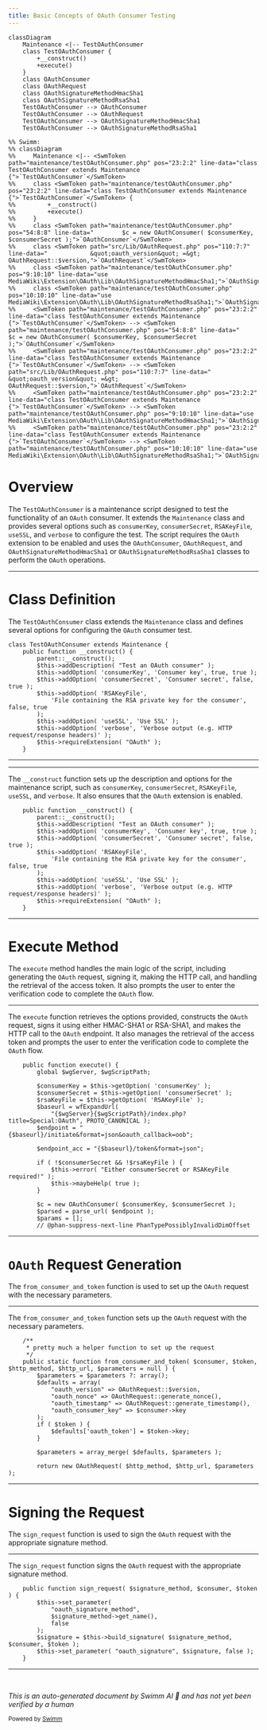 ```yaml
---
title: Basic Concepts of OAuth Consumer Testing
---
```

```mermaid
classDiagram
    Maintenance <|-- TestOAuthConsumer
    class TestOAuthConsumer {
        +__construct()
        +execute()
    }
    class OAuthConsumer
    class OAuthRequest
    class OAuthSignatureMethodHmacSha1
    class OAuthSignatureMethodRsaSha1
    TestOAuthConsumer --> OAuthConsumer
    TestOAuthConsumer --> OAuthRequest
    TestOAuthConsumer --> OAuthSignatureMethodHmacSha1
    TestOAuthConsumer --> OAuthSignatureMethodRsaSha1

%% Swimm:
%% classDiagram
%%     Maintenance <|-- <SwmToken path="maintenance/testOAuthConsumer.php" pos="23:2:2" line-data="class TestOAuthConsumer extends Maintenance {">`TestOAuthConsumer`</SwmToken>
%%     class <SwmToken path="maintenance/testOAuthConsumer.php" pos="23:2:2" line-data="class TestOAuthConsumer extends Maintenance {">`TestOAuthConsumer`</SwmToken> {
%%         +__construct()
%%         +execute()
%%     }
%%     class <SwmToken path="maintenance/testOAuthConsumer.php" pos="54:8:8" line-data="		$c = new OAuthConsumer( $consumerKey, $consumerSecret );">`OAuthConsumer`</SwmToken>
%%     class <SwmToken path="src/Lib/OAuthRequest.php" pos="110:7:7" line-data="			&quot;oauth_version&quot; =&gt; OAuthRequest::$version,">`OAuthRequest`</SwmToken>
%%     class <SwmToken path="maintenance/testOAuthConsumer.php" pos="9:10:10" line-data="use MediaWiki\Extension\OAuth\Lib\OAuthSignatureMethodHmacSha1;">`OAuthSignatureMethodHmacSha1`</SwmToken>
%%     class <SwmToken path="maintenance/testOAuthConsumer.php" pos="10:10:10" line-data="use MediaWiki\Extension\OAuth\Lib\OAuthSignatureMethodRsaSha1;">`OAuthSignatureMethodRsaSha1`</SwmToken>
%%     <SwmToken path="maintenance/testOAuthConsumer.php" pos="23:2:2" line-data="class TestOAuthConsumer extends Maintenance {">`TestOAuthConsumer`</SwmToken> --> <SwmToken path="maintenance/testOAuthConsumer.php" pos="54:8:8" line-data="		$c = new OAuthConsumer( $consumerKey, $consumerSecret );">`OAuthConsumer`</SwmToken>
%%     <SwmToken path="maintenance/testOAuthConsumer.php" pos="23:2:2" line-data="class TestOAuthConsumer extends Maintenance {">`TestOAuthConsumer`</SwmToken> --> <SwmToken path="src/Lib/OAuthRequest.php" pos="110:7:7" line-data="			&quot;oauth_version&quot; =&gt; OAuthRequest::$version,">`OAuthRequest`</SwmToken>
%%     <SwmToken path="maintenance/testOAuthConsumer.php" pos="23:2:2" line-data="class TestOAuthConsumer extends Maintenance {">`TestOAuthConsumer`</SwmToken> --> <SwmToken path="maintenance/testOAuthConsumer.php" pos="9:10:10" line-data="use MediaWiki\Extension\OAuth\Lib\OAuthSignatureMethodHmacSha1;">`OAuthSignatureMethodHmacSha1`</SwmToken>
%%     <SwmToken path="maintenance/testOAuthConsumer.php" pos="23:2:2" line-data="class TestOAuthConsumer extends Maintenance {">`TestOAuthConsumer`</SwmToken> --> <SwmToken path="maintenance/testOAuthConsumer.php" pos="10:10:10" line-data="use MediaWiki\Extension\OAuth\Lib\OAuthSignatureMethodRsaSha1;">`OAuthSignatureMethodRsaSha1`</SwmToken>
```

# Overview

The <SwmToken path="maintenance/testOAuthConsumer.php" pos="23:2:2" line-data="class TestOAuthConsumer extends Maintenance {">`TestOAuthConsumer`</SwmToken> is a maintenance script designed to test the functionality of an <SwmToken path="maintenance/testOAuthConsumer.php" pos="26:12:12" line-data="		$this-&gt;addDescription( &quot;Test an OAuth consumer&quot; );">`OAuth`</SwmToken> consumer. It extends the <SwmToken path="maintenance/testOAuthConsumer.php" pos="23:6:6" line-data="class TestOAuthConsumer extends Maintenance {">`Maintenance`</SwmToken> class and provides several options such as <SwmToken path="maintenance/testOAuthConsumer.php" pos="27:8:8" line-data="		$this-&gt;addOption( &#39;consumerKey&#39;, &#39;Consumer key&#39;, true, true );">`consumerKey`</SwmToken>, <SwmToken path="maintenance/testOAuthConsumer.php" pos="28:8:8" line-data="		$this-&gt;addOption( &#39;consumerSecret&#39;, &#39;Consumer secret&#39;, false, true );">`consumerSecret`</SwmToken>, <SwmToken path="maintenance/testOAuthConsumer.php" pos="29:8:8" line-data="		$this-&gt;addOption( &#39;RSAKeyFile&#39;,">`RSAKeyFile`</SwmToken>, <SwmToken path="maintenance/testOAuthConsumer.php" pos="32:8:8" line-data="		$this-&gt;addOption( &#39;useSSL&#39;, &#39;Use SSL&#39; );">`useSSL`</SwmToken>, and <SwmToken path="maintenance/testOAuthConsumer.php" pos="33:8:8" line-data="		$this-&gt;addOption( &#39;verbose&#39;, &#39;Verbose output (e.g. HTTP request/response headers)&#39; );">`verbose`</SwmToken> to configure the test. The script requires the <SwmToken path="maintenance/testOAuthConsumer.php" pos="26:12:12" line-data="		$this-&gt;addDescription( &quot;Test an OAuth consumer&quot; );">`OAuth`</SwmToken> extension to be enabled and uses the <SwmToken path="maintenance/testOAuthConsumer.php" pos="54:8:8" line-data="		$c = new OAuthConsumer( $consumerKey, $consumerSecret );">`OAuthConsumer`</SwmToken>, <SwmToken path="src/Lib/OAuthRequest.php" pos="110:7:7" line-data="			&quot;oauth_version&quot; =&gt; OAuthRequest::$version,">`OAuthRequest`</SwmToken>, and <SwmToken path="maintenance/testOAuthConsumer.php" pos="9:10:10" line-data="use MediaWiki\Extension\OAuth\Lib\OAuthSignatureMethodHmacSha1;">`OAuthSignatureMethodHmacSha1`</SwmToken> or <SwmToken path="maintenance/testOAuthConsumer.php" pos="10:10:10" line-data="use MediaWiki\Extension\OAuth\Lib\OAuthSignatureMethodRsaSha1;">`OAuthSignatureMethodRsaSha1`</SwmToken> classes to perform the <SwmToken path="maintenance/testOAuthConsumer.php" pos="26:12:12" line-data="		$this-&gt;addDescription( &quot;Test an OAuth consumer&quot; );">`OAuth`</SwmToken> operations.

<SwmSnippet path="/maintenance/testOAuthConsumer.php" line="23">

---

# Class Definition

The <SwmToken path="maintenance/testOAuthConsumer.php" pos="23:2:2" line-data="class TestOAuthConsumer extends Maintenance {">`TestOAuthConsumer`</SwmToken> class extends the <SwmToken path="maintenance/testOAuthConsumer.php" pos="23:6:6" line-data="class TestOAuthConsumer extends Maintenance {">`Maintenance`</SwmToken> class and defines several options for configuring the <SwmToken path="maintenance/testOAuthConsumer.php" pos="26:12:12" line-data="		$this-&gt;addDescription( &quot;Test an OAuth consumer&quot; );">`OAuth`</SwmToken> consumer test.

```hack
class TestOAuthConsumer extends Maintenance {
	public function __construct() {
		parent::__construct();
		$this->addDescription( "Test an OAuth consumer" );
		$this->addOption( 'consumerKey', 'Consumer key', true, true );
		$this->addOption( 'consumerSecret', 'Consumer secret', false, true );
		$this->addOption( 'RSAKeyFile',
			'File containing the RSA private key for the consumer', false, true
		);
		$this->addOption( 'useSSL', 'Use SSL' );
		$this->addOption( 'verbose', 'Verbose output (e.g. HTTP request/response headers)' );
		$this->requireExtension( "OAuth" );
	}
```

---

</SwmSnippet>

<SwmSnippet path="/maintenance/testOAuthConsumer.php" line="24">

---

The <SwmToken path="maintenance/testOAuthConsumer.php" pos="24:5:5" line-data="	public function __construct() {">`__construct`</SwmToken> function sets up the description and options for the maintenance script, such as <SwmToken path="maintenance/testOAuthConsumer.php" pos="27:8:8" line-data="		$this-&gt;addOption( &#39;consumerKey&#39;, &#39;Consumer key&#39;, true, true );">`consumerKey`</SwmToken>, <SwmToken path="maintenance/testOAuthConsumer.php" pos="28:8:8" line-data="		$this-&gt;addOption( &#39;consumerSecret&#39;, &#39;Consumer secret&#39;, false, true );">`consumerSecret`</SwmToken>, <SwmToken path="maintenance/testOAuthConsumer.php" pos="29:8:8" line-data="		$this-&gt;addOption( &#39;RSAKeyFile&#39;,">`RSAKeyFile`</SwmToken>, <SwmToken path="maintenance/testOAuthConsumer.php" pos="32:8:8" line-data="		$this-&gt;addOption( &#39;useSSL&#39;, &#39;Use SSL&#39; );">`useSSL`</SwmToken>, and <SwmToken path="maintenance/testOAuthConsumer.php" pos="33:8:8" line-data="		$this-&gt;addOption( &#39;verbose&#39;, &#39;Verbose output (e.g. HTTP request/response headers)&#39; );">`verbose`</SwmToken>. It also ensures that the <SwmToken path="maintenance/testOAuthConsumer.php" pos="26:12:12" line-data="		$this-&gt;addDescription( &quot;Test an OAuth consumer&quot; );">`OAuth`</SwmToken> extension is enabled.

```hack
	public function __construct() {
		parent::__construct();
		$this->addDescription( "Test an OAuth consumer" );
		$this->addOption( 'consumerKey', 'Consumer key', true, true );
		$this->addOption( 'consumerSecret', 'Consumer secret', false, true );
		$this->addOption( 'RSAKeyFile',
			'File containing the RSA private key for the consumer', false, true
		);
		$this->addOption( 'useSSL', 'Use SSL' );
		$this->addOption( 'verbose', 'Verbose output (e.g. HTTP request/response headers)' );
		$this->requireExtension( "OAuth" );
	}
```

---

</SwmSnippet>

# Execute Method

The <SwmToken path="maintenance/testOAuthConsumer.php" pos="37:5:5" line-data="	public function execute() {">`execute`</SwmToken> method handles the main logic of the script, including generating the <SwmToken path="maintenance/testOAuthConsumer.php" pos="26:12:12" line-data="		$this-&gt;addDescription( &quot;Test an OAuth consumer&quot; );">`OAuth`</SwmToken> request, signing it, making the HTTP call, and handling the retrieval of the access token. It also prompts the user to enter the verification code to complete the <SwmToken path="maintenance/testOAuthConsumer.php" pos="26:12:12" line-data="		$this-&gt;addDescription( &quot;Test an OAuth consumer&quot; );">`OAuth`</SwmToken> flow.

<SwmSnippet path="/maintenance/testOAuthConsumer.php" line="37">

---

The <SwmToken path="maintenance/testOAuthConsumer.php" pos="37:5:5" line-data="	public function execute() {">`execute`</SwmToken> function retrieves the options provided, constructs the <SwmToken path="maintenance/testOAuthConsumer.php" pos="44:19:19" line-data="			&quot;{$wgServer}{$wgScriptPath}/index.php?title=Special:OAuth&quot;, PROTO_CANONICAL );">`OAuth`</SwmToken> request, signs it using either HMAC-SHA1 or RSA-SHA1, and makes the HTTP call to the <SwmToken path="maintenance/testOAuthConsumer.php" pos="44:19:19" line-data="			&quot;{$wgServer}{$wgScriptPath}/index.php?title=Special:OAuth&quot;, PROTO_CANONICAL );">`OAuth`</SwmToken> endpoint. It also manages the retrieval of the access token and prompts the user to enter the verification code to complete the <SwmToken path="maintenance/testOAuthConsumer.php" pos="44:19:19" line-data="			&quot;{$wgServer}{$wgScriptPath}/index.php?title=Special:OAuth&quot;, PROTO_CANONICAL );">`OAuth`</SwmToken> flow.

```hack
	public function execute() {
		global $wgServer, $wgScriptPath;

		$consumerKey = $this->getOption( 'consumerKey' );
		$consumerSecret = $this->getOption( 'consumerSecret' );
		$rsaKeyFile = $this->getOption( 'RSAKeyFile' );
		$baseurl = wfExpandUrl(
			"{$wgServer}{$wgScriptPath}/index.php?title=Special:OAuth", PROTO_CANONICAL );
		$endpoint = "{$baseurl}/initiate&format=json&oauth_callback=oob";

		$endpoint_acc = "{$baseurl}/token&format=json";

		if ( !$consumerSecret && !$rsaKeyFile ) {
			$this->error( "Either consumerSecret or RSAKeyFile required!" );
			$this->maybeHelp( true );
		}

		$c = new OAuthConsumer( $consumerKey, $consumerSecret );
		$parsed = parse_url( $endpoint );
		$params = [];
		// @phan-suppress-next-line PhanTypePossiblyInvalidDimOffset
```

---

</SwmSnippet>

# <SwmToken path="maintenance/testOAuthConsumer.php" pos="26:12:12" line-data="		$this-&gt;addDescription( &quot;Test an OAuth consumer&quot; );">`OAuth`</SwmToken> Request Generation

The <SwmToken path="src/Lib/OAuthRequest.php" pos="107:7:7" line-data="	public static function from_consumer_and_token( $consumer, $token, $http_method, $http_url, $parameters = null ) {">`from_consumer_and_token`</SwmToken> function is used to set up the <SwmToken path="maintenance/testOAuthConsumer.php" pos="26:12:12" line-data="		$this-&gt;addDescription( &quot;Test an OAuth consumer&quot; );">`OAuth`</SwmToken> request with the necessary parameters.

<SwmSnippet path="/src/Lib/OAuthRequest.php" line="104">

---

The <SwmToken path="src/Lib/OAuthRequest.php" pos="107:7:7" line-data="	public static function from_consumer_and_token( $consumer, $token, $http_method, $http_url, $parameters = null ) {">`from_consumer_and_token`</SwmToken> function sets up the <SwmToken path="maintenance/testOAuthConsumer.php" pos="26:12:12" line-data="		$this-&gt;addDescription( &quot;Test an OAuth consumer&quot; );">`OAuth`</SwmToken> request with the necessary parameters.

```hack
	/**
	 * pretty much a helper function to set up the request
	 */
	public static function from_consumer_and_token( $consumer, $token, $http_method, $http_url, $parameters = null ) {
		$parameters = $parameters ?: array();
		$defaults = array(
			"oauth_version" => OAuthRequest::$version,
			"oauth_nonce" => OAuthRequest::generate_nonce(),
			"oauth_timestamp" => OAuthRequest::generate_timestamp(),
			"oauth_consumer_key" => $consumer->key
		);
		if ( $token ) {
			$defaults['oauth_token'] = $token->key;
		}

		$parameters = array_merge( $defaults, $parameters );

		return new OAuthRequest( $http_method, $http_url, $parameters );
```

---

</SwmSnippet>

# Signing the Request

The <SwmToken path="src/Lib/OAuthRequest.php" pos="266:5:5" line-data="	public function sign_request( $signature_method, $consumer, $token ) {">`sign_request`</SwmToken> function is used to sign the <SwmToken path="maintenance/testOAuthConsumer.php" pos="26:12:12" line-data="		$this-&gt;addDescription( &quot;Test an OAuth consumer&quot; );">`OAuth`</SwmToken> request with the appropriate signature method.

<SwmSnippet path="/src/Lib/OAuthRequest.php" line="266">

---

The <SwmToken path="src/Lib/OAuthRequest.php" pos="266:5:5" line-data="	public function sign_request( $signature_method, $consumer, $token ) {">`sign_request`</SwmToken> function signs the <SwmToken path="maintenance/testOAuthConsumer.php" pos="26:12:12" line-data="		$this-&gt;addDescription( &quot;Test an OAuth consumer&quot; );">`OAuth`</SwmToken> request with the appropriate signature method.

```hack
	public function sign_request( $signature_method, $consumer, $token ) {
		$this->set_parameter(
			"oauth_signature_method",
			$signature_method->get_name(),
			false
		);
		$signature = $this->build_signature( $signature_method, $consumer, $token );
		$this->set_parameter( "oauth_signature", $signature, false );
	}
```

---

</SwmSnippet>

&nbsp;

*This is an auto-generated document by Swimm AI 🌊 and has not yet been verified by a human*

<SwmMeta version="3.0.0" repo-id="Z2l0aHViJTNBJTNBbWVkaWF3aWtpLWV4dGVuc2lvbnMtT0F1dGglM0ElM0FTd2ltbS1EZW1v" repo-name="mediawiki-extensions-OAuth"><sup>Powered by [Swimm](/)</sup></SwmMeta>
